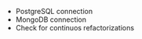 <ul>
    <li>PostgreSQL connection</li>
    <li>MongoDB connection</li>
    <li>Check for continuos refactorizations</li>
</ul>